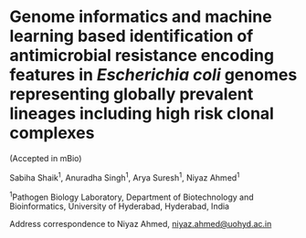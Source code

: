 # <b>Genome informatics and machine learning based identification of antimicrobial resistance encoding features in <i>Escherichia coli</i> genomes representing globally prevalent lineages including high risk clonal complexes</b>

(Accepted in mBio)

Sabiha Shaik<sup>1</sup>, Anuradha Singh<sup>1</sup>, Arya Suresh<sup>1</sup>, Niyaz Ahmed<sup>1</sup>


<sup>1</sup>Pathogen Biology Laboratory, Department of Biotechnology and Bioinformatics, University of Hyderabad, Hyderabad, India


Address correspondence to Niyaz Ahmed, niyaz.ahmed@uohyd.ac.in




